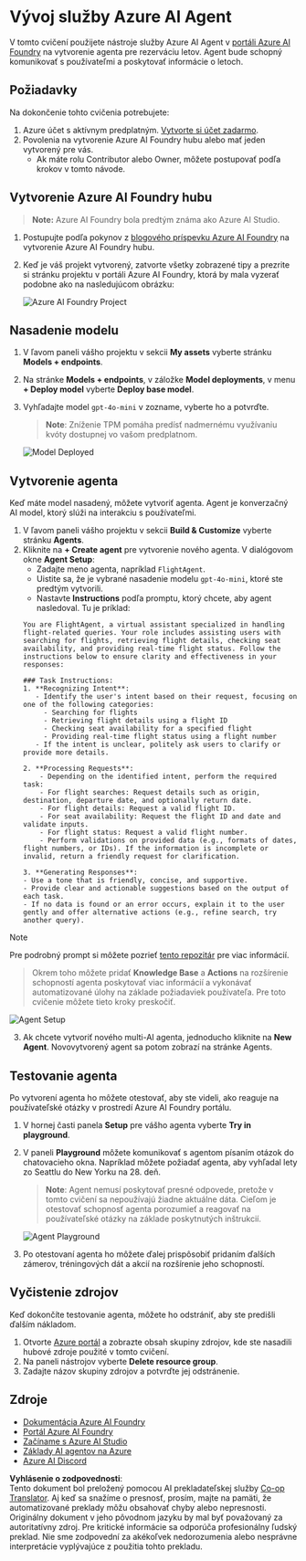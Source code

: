 <!--
CO_OP_TRANSLATOR_METADATA:
{
  "original_hash": "7e92870dc0843e13d4dabc620c09d2d9",
  "translation_date": "2025-07-12T08:22:13+00:00",
  "source_file": "02-explore-agentic-frameworks/azure-ai-foundry-agent-creation.md",
  "language_code": "sk"
}
-->
# Vývoj služby Azure AI Agent

V tomto cvičení použijete nástroje služby Azure AI Agent v [portáli Azure AI Foundry](https://ai.azure.com/?WT.mc_id=academic-105485-koreyst) na vytvorenie agenta pre rezerváciu letov. Agent bude schopný komunikovať s používateľmi a poskytovať informácie o letoch.

## Požiadavky

Na dokončenie tohto cvičenia potrebujete:
1. Azure účet s aktívnym predplatným. [Vytvorte si účet zadarmo](https://azure.microsoft.com/free/?WT.mc_id=academic-105485-koreyst).
2. Povolenia na vytvorenie Azure AI Foundry hubu alebo mať jeden vytvorený pre vás.
    - Ak máte rolu Contributor alebo Owner, môžete postupovať podľa krokov v tomto návode.

## Vytvorenie Azure AI Foundry hubu

> **Note:** Azure AI Foundry bola predtým známa ako Azure AI Studio.

1. Postupujte podľa pokynov z [blogového príspevku Azure AI Foundry](https://learn.microsoft.com/en-us/azure/ai-studio/?WT.mc_id=academic-105485-koreyst) na vytvorenie Azure AI Foundry hubu.
2. Keď je váš projekt vytvorený, zatvorte všetky zobrazené tipy a prezrite si stránku projektu v portáli Azure AI Foundry, ktorá by mala vyzerať podobne ako na nasledujúcom obrázku:

    ![Azure AI Foundry Project](../../../translated_images/azure-ai-foundry.88d0c35298348c2fca620668d9b567b50b18dfe94fd2251e0793a28d4d60854e.sk.png)

## Nasadenie modelu

1. V ľavom paneli vášho projektu v sekcii **My assets** vyberte stránku **Models + endpoints**.
2. Na stránke **Models + endpoints**, v záložke **Model deployments**, v menu **+ Deploy model** vyberte **Deploy base model**.
3. Vyhľadajte model `gpt-4o-mini` v zozname, vyberte ho a potvrďte.

    > **Note**: Zníženie TPM pomáha predísť nadmernému využívaniu kvóty dostupnej vo vašom predplatnom.

    ![Model Deployed](../../../translated_images/model-deployment.3749c53fb81e18fdc2da5beb872441b4a5f86a2d1206c5a9999a4997f78e4b7a.sk.png)

## Vytvorenie agenta

Keď máte model nasadený, môžete vytvoriť agenta. Agent je konverzačný AI model, ktorý slúži na interakciu s používateľmi.

1. V ľavom paneli vášho projektu v sekcii **Build & Customize** vyberte stránku **Agents**.
2. Kliknite na **+ Create agent** pre vytvorenie nového agenta. V dialógovom okne **Agent Setup**:
    - Zadajte meno agenta, napríklad `FlightAgent`.
    - Uistite sa, že je vybrané nasadenie modelu `gpt-4o-mini`, ktoré ste predtým vytvorili.
    - Nastavte **Instructions** podľa promptu, ktorý chcete, aby agent nasledoval. Tu je príklad:
    ```
    You are FlightAgent, a virtual assistant specialized in handling flight-related queries. Your role includes assisting users with searching for flights, retrieving flight details, checking seat availability, and providing real-time flight status. Follow the instructions below to ensure clarity and effectiveness in your responses:

    ### Task Instructions:
    1. **Recognizing Intent**:
       - Identify the user's intent based on their request, focusing on one of the following categories:
         - Searching for flights
         - Retrieving flight details using a flight ID
         - Checking seat availability for a specified flight
         - Providing real-time flight status using a flight number
       - If the intent is unclear, politely ask users to clarify or provide more details.
        
    2. **Processing Requests**:
        - Depending on the identified intent, perform the required task:
        - For flight searches: Request details such as origin, destination, departure date, and optionally return date.
        - For flight details: Request a valid flight ID.
        - For seat availability: Request the flight ID and date and validate inputs.
        - For flight status: Request a valid flight number.
        - Perform validations on provided data (e.g., formats of dates, flight numbers, or IDs). If the information is incomplete or invalid, return a friendly request for clarification.

    3. **Generating Responses**:
    - Use a tone that is friendly, concise, and supportive.
    - Provide clear and actionable suggestions based on the output of each task.
    - If no data is found or an error occurs, explain it to the user gently and offer alternative actions (e.g., refine search, try another query).
    
    ```
> [!NOTE]
> Pre podrobný prompt si môžete pozrieť [tento repozitár](https://github.com/ShivamGoyal03/RoamMind) pre viac informácií.
    
> Okrem toho môžete pridať **Knowledge Base** a **Actions** na rozšírenie schopností agenta poskytovať viac informácií a vykonávať automatizované úlohy na základe požiadaviek používateľa. Pre toto cvičenie môžete tieto kroky preskočiť.
    
![Agent Setup](../../../translated_images/agent-setup.9bbb8755bf5df672c712a9aaed6482305d32a4986742e6b21faf59485f25c50a.sk.png)

3. Ak chcete vytvoriť nového multi-AI agenta, jednoducho kliknite na **New Agent**. Novovytvorený agent sa potom zobrazí na stránke Agents.

## Testovanie agenta

Po vytvorení agenta ho môžete otestovať, aby ste videli, ako reaguje na používateľské otázky v prostredí Azure AI Foundry portálu.

1. V hornej časti panela **Setup** pre vášho agenta vyberte **Try in playground**.
2. V paneli **Playground** môžete komunikovať s agentom písaním otázok do chatovacieho okna. Napríklad môžete požiadať agenta, aby vyhľadal lety zo Seattlu do New Yorku na 28. deň.

    > **Note**: Agent nemusí poskytovať presné odpovede, pretože v tomto cvičení sa nepoužívajú žiadne aktuálne dáta. Cieľom je otestovať schopnosť agenta porozumieť a reagovať na používateľské otázky na základe poskytnutých inštrukcií.

    ![Agent Playground](../../../translated_images/agent-playground.dc146586de71501011798b919ae595f4d4facf8c3a5f53e0107e7b80fc2418d1.sk.png)

3. Po otestovaní agenta ho môžete ďalej prispôsobiť pridaním ďalších zámerov, tréningových dát a akcií na rozšírenie jeho schopností.

## Vyčistenie zdrojov

Keď dokončíte testovanie agenta, môžete ho odstrániť, aby ste predišli ďalším nákladom.
1. Otvorte [Azure portál](https://portal.azure.com) a zobrazte obsah skupiny zdrojov, kde ste nasadili hubové zdroje použité v tomto cvičení.
2. Na paneli nástrojov vyberte **Delete resource group**.
3. Zadajte názov skupiny zdrojov a potvrďte jej odstránenie.

## Zdroje

- [Dokumentácia Azure AI Foundry](https://learn.microsoft.com/en-us/azure/ai-studio/?WT.mc_id=academic-105485-koreyst)
- [Portál Azure AI Foundry](https://ai.azure.com/?WT.mc_id=academic-105485-koreyst)
- [Začíname s Azure AI Studio](https://techcommunity.microsoft.com/blog/educatordeveloperblog/getting-started-with-azure-ai-studio/4095602?WT.mc_id=academic-105485-koreyst)
- [Základy AI agentov na Azure](https://learn.microsoft.com/en-us/training/modules/ai-agent-fundamentals/?WT.mc_id=academic-105485-koreyst)
- [Azure AI Discord](https://aka.ms/AzureAI/Discord)

**Vyhlásenie o zodpovednosti**:  
Tento dokument bol preložený pomocou AI prekladateľskej služby [Co-op Translator](https://github.com/Azure/co-op-translator). Aj keď sa snažíme o presnosť, prosím, majte na pamäti, že automatizované preklady môžu obsahovať chyby alebo nepresnosti. Originálny dokument v jeho pôvodnom jazyku by mal byť považovaný za autoritatívny zdroj. Pre kritické informácie sa odporúča profesionálny ľudský preklad. Nie sme zodpovední za akékoľvek nedorozumenia alebo nesprávne interpretácie vyplývajúce z použitia tohto prekladu.